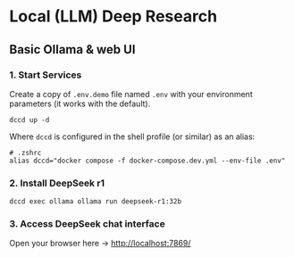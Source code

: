 # Local (LLM) Deep Research

## Basic Ollama & web UI

### 1. Start Services

Create a copy of `.env.demo` file named `.env` with your environment parameters (it works with the default).

```shell
dccd up -d
```
Where `dccd` is configured in the shell profile (or similar) as an alias:
```
# .zshrc
alias dccd="docker compose -f docker-compose.dev.yml --env-file .env"
```

### 2. Install DeepSeek r1

```shell
dccd exec ollama ollama run deepseek-r1:32b
```

### 3. Access DeepSeek chat interface

Open your browser here -> [http://localhost:7869/](http://localhost:7869/)
